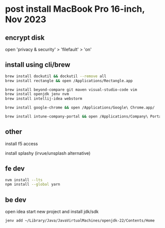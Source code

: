 # post install  MacBook Pro 16-inch, Nov 2023

## encrypt disk

open 'privacy & security' > 'filefault' > 'on'


## install using cli/brew

```sh
brew install dockutil && dockutil --remove all
brew install rectangle && open /Applications/Rectangle.app

brew install beyond-compare git maven visual-studio-code vim
brew install openjdk jenv nvm
brew install intellij-idea webstorm

brew install google-chrome && open /Applications/Google\ Chrome.app/

brew install intune-company-portal && open /Applications/Company\ Portal.app/
```

## other

install f5 access

install splashy (irvue/unsplash alternative)

## fe dev

```sh
nvm install --lts
npm install --global yarn
```

## be dev

open idea
start new project and install jdk/sdk

```sh
jenv add ~/Library/Java/JavaVirtualMachines/openjdk-22/Contents/Home
```
